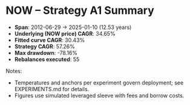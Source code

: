 # NOW – Strategy A1 Summary

- **Span**: 2012-06-29 → 2025-01-10 (12.53 years)
- **Underlying (NOW price) CAGR**: 34.65%
- **Fitted curve CAGR**: 30.43%
- **Strategy CAGR**: 57.26%
- **Max drawdown**: -78.16%
- **Rebalances executed**: 55

Notes:

- Temperatures and anchors per experiment govern deployment; see EXPERIMENTS.md for details.
- Figures use simulated leveraged sleeve with fees and borrow costs.
